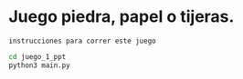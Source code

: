 # Juego piedra, papel o tijeras.
    instrucciones para correr este juego

```sh
cd juego_1_ppt
python3 main.py
```